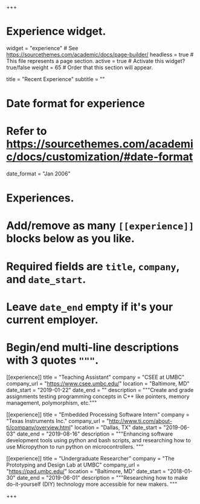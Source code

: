 +++
# Experience widget.
widget = "experience"  # See https://sourcethemes.com/academic/docs/page-builder/
headless = true  # This file represents a page section.
active = true  # Activate this widget? true/false
weight = 65  # Order that this section will appear.

title = "Recent Experience"
subtitle = ""

# Date format for experience
#   Refer to https://sourcethemes.com/academic/docs/customization/#date-format
date_format = "Jan 2006"

# Experiences.
#   Add/remove as many `[[experience]]` blocks below as you like.
#   Required fields are `title`, `company`, and `date_start`.
#   Leave `date_end` empty if it's your current employer.
#   Begin/end multi-line descriptions with 3 quotes `"""`.
[[experience]]
  title = "Teaching Assistant"
  company = "CSEE at UMBC"
  company_url = "https://www.csee.umbc.edu/"
  location = "Baltimore, MD"
  date_start = "2019-01-22"
  date_end = ""
  description = """Create and grade assignments testing programming concepts in C++ like pointers, memory management, polymorphism, etc."""

[[experience]]
  title = "Embedded Processing Software Intern"
  company = "Texas Instruments Inc."
  company_url = "http://www.ti.com/about-ti/company/overview.html"
  location = "Dallas, TX"
  date_start = "2019-06-03"
  date_end = "2019-08-16"
  description = """Enhancing software development tools using python and bash scripts, and researching how to use Micropython to run python on microcontrollers.
  """

[[experience]]
  title = "Undergraduate Researcher"
  company = "The Prototyping and Design Lab at UMBC"
  company_url = "https://pad.umbc.edu/"
  location = "Baltimore, MD"
  date_start = "2018-01-30"
  date_end = "2019-06-01"
  description = """Researching how to make do-it-yourself (DIY) technology more accessible for new makers.
  """

+++
